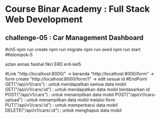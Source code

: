 # Course Binar Academy : Full Stack Web Development

## challenge-05 : Car Management Dashboard
#ch5
npm run create
npm run migrate
npm run seed
npm run start
#Kelompok-5

azlan
annas
faishal
fikri
ERD
erd-kel5

#Link
"http://localhost:8000/" -> beranda
"http://localhost:8000/form" -> form create
"http://localhost:8000/form/1" -> edit sesuai id
#EndPoint
GET("/api/v1/cars") : untuk mendapatkan semua data mobil
GET("/api/v1/cars/:id") : untuk mendapatkan data mobil berdasarkan id
POST("/api/v1/cars") : untuk menampilkan data mobil
POST("/api/v1/cars-upload") : untuk menampilkan data mobil melalui form
PUT("/api/v1/cars/:id") : untuk memperbarui data mobil
DELETE("/api/v1/cars/:id") : untuk menghapus data mobil
